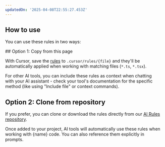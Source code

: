 ```yaml
---
updatedOn: '2025-04-08T22:55:27.453Z'
---
```


## How to use

You can use these rules in two ways:

<Steps>
## Option 1: Copy from this page

With Cursor, save the [rules](https://docs.cursor.com/context/rules-for-ai#project-rules-recommended) to `.cursor/rules/{file}` and they'll be automatically applied when working with matching files (`*.ts`, `*.tsx`).

For other AI tools, you can include these rules as context when chatting with your AI assistant - check your tool's documentation for the specific method (like using "Include file" or context commands).

## Option 2: Clone from repository

If you prefer, you can clone or download the rules directly from our [AI Rules repository](https://github.com/neondatabase-labs/ai-rules).

Once added to your project, AI tools will automatically use these rules when working with {name} code. You can also reference them explicitly in prompts.

</Steps>
